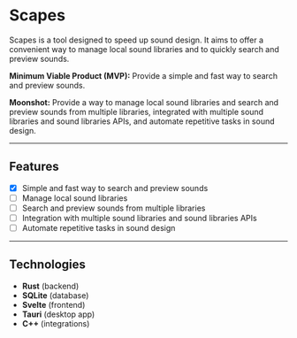# Scapes

Scapes is a tool designed to speed up sound design. It aims to offer a convenient way to manage local sound libraries and to quickly search and preview sounds.

**Minimum Viable Product (MVP):** Provide a simple and fast way to search and preview sounds.

**Moonshot:** Provide a way to manage local sound libraries and search and preview sounds from multiple libraries, integrated with multiple sound libraries and sound libraries APIs, and automate repetitive tasks in sound design.

---

## Features

- [x] Simple and fast way to search and preview sounds
- [ ] Manage local sound libraries
- [ ] Search and preview sounds from multiple libraries
- [ ] Integration with multiple sound libraries and sound libraries APIs
- [ ] Automate repetitive tasks in sound design

---

## Technologies

- **Rust** (backend)
- **SQLite** (database)
- **Svelte** (frontend)
- **Tauri** (desktop app)
- **C++** (integrations)